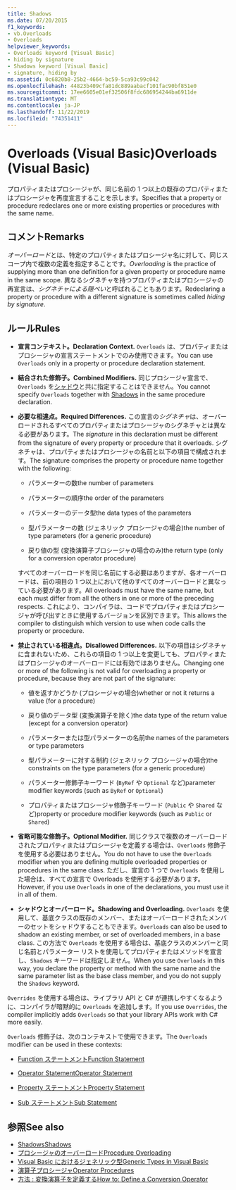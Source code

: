```yaml
---
title: Shadows
ms.date: 07/20/2015
f1_keywords:
- vb.Overloads
- Overloads
helpviewer_keywords:
- Overloads keyword [Visual Basic]
- hiding by signature
- Shadows keyword [Visual Basic]
- signature, hiding by
ms.assetid: 0c6820b8-25b2-4664-bc59-5ca93c99c042
ms.openlocfilehash: 44823b409cfa81dc889aabacf101fac90bf851e0
ms.sourcegitcommit: 17ee6605e01ef32506f8fdc686954244ba6911de
ms.translationtype: MT
ms.contentlocale: ja-JP
ms.lasthandoff: 11/22/2019
ms.locfileid: "74351411"
---
```

# <a name="overloads-visual-basic"></a><span data-ttu-id="83e5c-102">Overloads (Visual Basic)</span><span class="sxs-lookup"><span data-stu-id="83e5c-102">Overloads (Visual Basic)</span></span>

<span data-ttu-id="83e5c-103">プロパティまたはプロシージャが、同じ名前の 1 つ以上の既存のプロパティまたはプロシージャを再度宣言することを示します。</span><span class="sxs-lookup"><span data-stu-id="83e5c-103">Specifies that a property or procedure redeclares one or more existing properties or procedures with the same name.</span></span>

## <a name="remarks"></a><span data-ttu-id="83e5c-104">コメント</span><span class="sxs-lookup"><span data-stu-id="83e5c-104">Remarks</span></span>

<span data-ttu-id="83e5c-105">*オーバーロード*とは、特定のプロパティまたはプロシージャ名に対して、同じスコープ内で複数の定義を指定することです。</span><span class="sxs-lookup"><span data-stu-id="83e5c-105">*Overloading* is the practice of supplying more than one definition for a given property or procedure name in the same scope.</span></span> <span data-ttu-id="83e5c-106">異なるシグネチャを持つプロパティまたはプロシージャの再宣言は、*シグネチャによる隠ぺい*と呼ばれることもあります。</span><span class="sxs-lookup"><span data-stu-id="83e5c-106">Redeclaring a property or procedure with a different signature is sometimes called *hiding by signature*.</span></span>

## <a name="rules"></a><span data-ttu-id="83e5c-107">ルール</span><span class="sxs-lookup"><span data-stu-id="83e5c-107">Rules</span></span>

- <span data-ttu-id="83e5c-108">**宣言コンテキスト。**</span><span class="sxs-lookup"><span data-stu-id="83e5c-108">**Declaration Context.**</span></span> <span data-ttu-id="83e5c-109">`Overloads` は、プロパティまたはプロシージャの宣言ステートメントでのみ使用できます。</span><span class="sxs-lookup"><span data-stu-id="83e5c-109">You can use `Overloads` only in a property or procedure declaration statement.</span></span>

- <span data-ttu-id="83e5c-110">**結合された修飾子。**</span><span class="sxs-lookup"><span data-stu-id="83e5c-110">**Combined Modifiers.**</span></span> <span data-ttu-id="83e5c-111">同じプロシージャ宣言で、`Overloads` を[シャドウ](../../../visual-basic/language-reference/modifiers/shadows.md)と共に指定することはできません。</span><span class="sxs-lookup"><span data-stu-id="83e5c-111">You cannot specify `Overloads` together with [Shadows](../../../visual-basic/language-reference/modifiers/shadows.md) in the same procedure declaration.</span></span>

- <span data-ttu-id="83e5c-112">**必要な相違点。**</span><span class="sxs-lookup"><span data-stu-id="83e5c-112">**Required Differences.**</span></span> <span data-ttu-id="83e5c-113">この宣言の*シグネチャ*は、オーバーロードされるすべてのプロパティまたはプロシージャのシグネチャとは異なる必要があります。</span><span class="sxs-lookup"><span data-stu-id="83e5c-113">The *signature* in this declaration must be different from the signature of every property or procedure that it overloads.</span></span> <span data-ttu-id="83e5c-114">シグネチャは、プロパティまたはプロシージャの名前と以下の項目で構成されます。</span><span class="sxs-lookup"><span data-stu-id="83e5c-114">The signature comprises the property or procedure name together with the following:</span></span>

  - <span data-ttu-id="83e5c-115">パラメーターの数</span><span class="sxs-lookup"><span data-stu-id="83e5c-115">the number of parameters</span></span>

  - <span data-ttu-id="83e5c-116">パラメーターの順序</span><span class="sxs-lookup"><span data-stu-id="83e5c-116">the order of the parameters</span></span>

  - <span data-ttu-id="83e5c-117">パラメーターのデータ型</span><span class="sxs-lookup"><span data-stu-id="83e5c-117">the data types of the parameters</span></span>

  - <span data-ttu-id="83e5c-118">型パラメーターの数 (ジェネリック プロシージャの場合)</span><span class="sxs-lookup"><span data-stu-id="83e5c-118">the number of type parameters (for a generic procedure)</span></span>

  - <span data-ttu-id="83e5c-119">戻り値の型 (変換演算子プロシージャの場合のみ)</span><span class="sxs-lookup"><span data-stu-id="83e5c-119">the return type (only for a conversion operator procedure)</span></span>

  <span data-ttu-id="83e5c-120">すべてのオーバーロードを同じ名前にする必要はありますが、各オーバーロードは、前の項目の 1 つ以上において他のすべてのオーバーロードと異なっている必要があります。</span><span class="sxs-lookup"><span data-stu-id="83e5c-120">All overloads must have the same name, but each must differ from all the others in one or more of the preceding respects.</span></span> <span data-ttu-id="83e5c-121">これにより、コンパイラは、コードでプロパティまたはプロシージャが呼び出すときに使用するバージョンを区別できます。</span><span class="sxs-lookup"><span data-stu-id="83e5c-121">This allows the compiler to distinguish which version to use when code calls the property or procedure.</span></span>

- <span data-ttu-id="83e5c-122">**禁止されている相違点。**</span><span class="sxs-lookup"><span data-stu-id="83e5c-122">**Disallowed Differences.**</span></span> <span data-ttu-id="83e5c-123">以下の項目はシグネチャに含まれないため、これらの項目の 1 つ以上を変更しても、プロパティまたはプロシージャのオーバーロードには有効ではありません。</span><span class="sxs-lookup"><span data-stu-id="83e5c-123">Changing one or more of the following is not valid for overloading a property or procedure, because they are not part of the signature:</span></span>

  - <span data-ttu-id="83e5c-124">値を返すかどうか (プロシージャの場合)</span><span class="sxs-lookup"><span data-stu-id="83e5c-124">whether or not it returns a value (for a procedure)</span></span>

  - <span data-ttu-id="83e5c-125">戻り値のデータ型 (変換演算子を除く)</span><span class="sxs-lookup"><span data-stu-id="83e5c-125">the data type of the return value (except for a conversion operator)</span></span>

  - <span data-ttu-id="83e5c-126">パラメーターまたは型パラメーターの名前</span><span class="sxs-lookup"><span data-stu-id="83e5c-126">the names of the parameters or type parameters</span></span>

  - <span data-ttu-id="83e5c-127">型パラメーターに対する制約 (ジェネリック プロシージャの場合)</span><span class="sxs-lookup"><span data-stu-id="83e5c-127">the constraints on the type parameters (for a generic procedure)</span></span>

  - <span data-ttu-id="83e5c-128">パラメーター修飾子キーワード (`ByRef` や `Optional` など)</span><span class="sxs-lookup"><span data-stu-id="83e5c-128">parameter modifier keywords (such as `ByRef` or `Optional`)</span></span>

  - <span data-ttu-id="83e5c-129">プロパティまたはプロシージャ修飾子キーワード (`Public` や `Shared` など)</span><span class="sxs-lookup"><span data-stu-id="83e5c-129">property or procedure modifier keywords (such as `Public` or `Shared`)</span></span>

- <span data-ttu-id="83e5c-130">**省略可能な修飾子。**</span><span class="sxs-lookup"><span data-stu-id="83e5c-130">**Optional Modifier.**</span></span> <span data-ttu-id="83e5c-131">同じクラスで複数のオーバーロードされたプロパティまたはプロシージャを定義する場合は、`Overloads` 修飾子を使用する必要はありません。</span><span class="sxs-lookup"><span data-stu-id="83e5c-131">You do not have to use the `Overloads` modifier when you are defining multiple overloaded properties or procedures in the same class.</span></span> <span data-ttu-id="83e5c-132">ただし、宣言の 1 つで `Overloads` を使用した場合は、すべての宣言で Overloads を使用する必要があります。</span><span class="sxs-lookup"><span data-stu-id="83e5c-132">However, if you use `Overloads` in one of the declarations, you must use it in all of them.</span></span>

- <span data-ttu-id="83e5c-133">**シャドウとオーバーロード。**</span><span class="sxs-lookup"><span data-stu-id="83e5c-133">**Shadowing and Overloading.**</span></span> <span data-ttu-id="83e5c-134">`Overloads` を使用して、基底クラスの既存のメンバー、またはオーバーロードされたメンバーのセットをシャドウすることもできます。</span><span class="sxs-lookup"><span data-stu-id="83e5c-134">`Overloads` can also be used to shadow an existing member, or set of overloaded members, in a base class.</span></span> <span data-ttu-id="83e5c-135">この方法で `Overloads` を使用する場合は、基底クラスのメンバーと同じ名前とパラメーター リストを使用してプロパティまたはメソッドを宣言し、`Shadows` キーワードは指定しません。</span><span class="sxs-lookup"><span data-stu-id="83e5c-135">When you use `Overloads` in this way, you declare the property or method with the same name and the same parameter list as the base class member, and you do not supply the `Shadows` keyword.</span></span>

<span data-ttu-id="83e5c-136">`Overrides` を使用する場合は、ライブラリ API と C# が連携しやすくなるように、コンパイラが暗黙的に `Overloads` を追加します。</span><span class="sxs-lookup"><span data-stu-id="83e5c-136">If you use `Overrides`, the compiler implicitly adds `Overloads` so that your library APIs work with C# more easily.</span></span>

<span data-ttu-id="83e5c-137">`Overloads` 修飾子は、次のコンテキストで使用できます。</span><span class="sxs-lookup"><span data-stu-id="83e5c-137">The `Overloads` modifier can be used in these contexts:</span></span>

- [<span data-ttu-id="83e5c-138">Function ステートメント</span><span class="sxs-lookup"><span data-stu-id="83e5c-138">Function Statement</span></span>](../../../visual-basic/language-reference/statements/function-statement.md)

- [<span data-ttu-id="83e5c-139">Operator Statement</span><span class="sxs-lookup"><span data-stu-id="83e5c-139">Operator Statement</span></span>](../../../visual-basic/language-reference/statements/operator-statement.md)

- [<span data-ttu-id="83e5c-140">Property ステートメント</span><span class="sxs-lookup"><span data-stu-id="83e5c-140">Property Statement</span></span>](../../../visual-basic/language-reference/statements/property-statement.md)

- [<span data-ttu-id="83e5c-141">Sub ステートメント</span><span class="sxs-lookup"><span data-stu-id="83e5c-141">Sub Statement</span></span>](../../../visual-basic/language-reference/statements/sub-statement.md)

## <a name="see-also"></a><span data-ttu-id="83e5c-142">参照</span><span class="sxs-lookup"><span data-stu-id="83e5c-142">See also</span></span>

- [<span data-ttu-id="83e5c-143">Shadows</span><span class="sxs-lookup"><span data-stu-id="83e5c-143">Shadows</span></span>](../../../visual-basic/language-reference/modifiers/shadows.md)
- [<span data-ttu-id="83e5c-144">プロシージャのオーバーロード</span><span class="sxs-lookup"><span data-stu-id="83e5c-144">Procedure Overloading</span></span>](../../../visual-basic/programming-guide/language-features/procedures/procedure-overloading.md)
- [<span data-ttu-id="83e5c-145">Visual Basic におけるジェネリック型</span><span class="sxs-lookup"><span data-stu-id="83e5c-145">Generic Types in Visual Basic</span></span>](../../../visual-basic/programming-guide/language-features/data-types/generic-types.md)
- [<span data-ttu-id="83e5c-146">演算子プロシージャ</span><span class="sxs-lookup"><span data-stu-id="83e5c-146">Operator Procedures</span></span>](../../../visual-basic/programming-guide/language-features/procedures/operator-procedures.md)
- [<span data-ttu-id="83e5c-147">方法 : 変換演算子を定義する</span><span class="sxs-lookup"><span data-stu-id="83e5c-147">How to: Define a Conversion Operator</span></span>](../../../visual-basic/programming-guide/language-features/procedures/how-to-define-a-conversion-operator.md)

